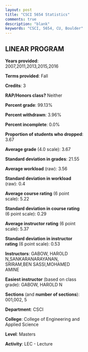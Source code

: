 ```yaml
---
layout: post
title: "CSCI 5654 Statistics"
comments: true
description: "blank"
keywords: "CSCI, 5654, CU, Boulder"
--- 
```

<head>
<script src="https://ajax.googleapis.com/ajax/libs/jquery/2.1.3/jquery.min.js"></script>
<script src="https://dl.dropboxusercontent.com/s/pc42nxpaw1ea4o9/highcharts.js?dl=0"></script>
<!-- <script src="../assets/js/highcharts.js"></script> -->
<style type="text/css">@font-face {
	font-family: "Bebas Neue";
	src: url(https://www.filehosting.org/file/details/544349/BebasNeue%20Regular.otf) format("opentype");
	}
	h1.Bebas { 
		font-family: "Bebas Neue", Verdana, Tahoma;
	}
</style>
</head>
<body>
	<div id="container" style="float: right; width: 45%; height: 88%; margin-left: 2.5%; margin-right: 2.5%;"></div>
	<script language="JavaScript">
		$(document).ready(function() {
		var chart = {type: 'column'};
		var title = {text: 'Grade Distribution'};
		var xAxis = {categories: ['A','B','C','D','F'],crosshair: true};
		var yAxis = {min: 0,title: {text: 'Percentage'}};
		var tooltip = {headerFormat: '<center><b><span style="font-size:20px">{point.key}</span></b></center>',
		               pointFormat: '<td style="padding:0"><b>{point.y:.1f}%</b></td>',
		               footerFormat: '</table>',shared: true,useHTML: true};
		var plotOptions = {column: {pointPadding: 0.0,borderWidth: 0}};  
		var credits = {enabled: false};var series= [{name: 'Percent',data: [81.73,15.38,1.92,0.0,0.96,]}];
		var json = {};
		json.chart = chart;
		json.title = title;
		json.tooltip = tooltip;
		json.xAxis = xAxis;
		json.yAxis = yAxis;  
		json.series = series;
		json.plotOptions = plotOptions;  
		json.credits = credits;
		$('#container').highcharts(json);
	});
	</script>
</body>
			   
## LINEAR PROGRAM

**Years provided**: 2007,2011,2013,2015,2016

**Terms provided**: Fall

**Credits**: 3

**RAP/Honors class?** Neither

**Percent grade**: 99.13%

**Percent withdrawn**: 3.96%

**Percent incomplete**: 0.0%

**Proportion of students who dropped**: 3.67

**Average grade** (4.0 scale): 3.67

**Standard deviation in grades**: 21.55

**Average workload** (raw): 3.56

**Standard deviation in workload** (raw): 0.4

**Average course rating** (6 point scale): 5.22

**Standard deviation in course rating** (6 point scale): 0.29

**Average instructor rating** (6 point scale): 5.37

**Standard deviation in instructor rating** (6 point scale): 0.53

**Instructors**: GABOW, HAROLD N,SANKARANARAYANAN, SRIRAM,BEN SASSI,MOHAMED AMINE

**Easiest instructor** (based on class grade): GABOW, HAROLD N

**Sections** (and **number of sections**): 001,002, 5

**Department**: CSCI

**College**: College of Engineering and Applied Science

**Level**: Masters

**Activity**: LEC - Lecture